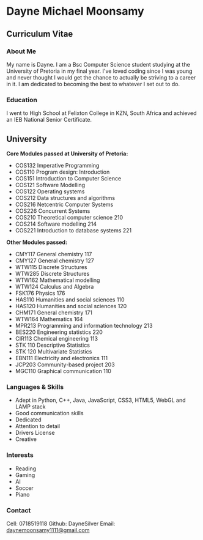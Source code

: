 # Dayne Michael Moonsamy
## Curriculum Vitae

### About Me
My name is Dayne. I am a Bsc Computer Science student studying at the University of Pretoria in my final year. I've loved coding since I was young and never thought I would get the chance to actually be striving to a career in it. I am dedicated to becoming the best to whatever I set out to do. 

### Education

I went to High School at Felixton College in KZN, South Africa and achieved an IEB National Senior Certificate.

## University
**Core Modules passed at University of Pretoria:**
- COS132 Imperative Programming
- COS110 Program design: Introduction
- COS151 Introduction to Computer Science
- COS121 Software Modelling
- COS122 Operating systems
- COS212 Data structures and algorithms
- COS216 Netcentric Computer Systems
- COS226 Concurrent Systems
- COS210 Theoretical computer science 210
- COS214 Software modelling 214
- COS221 Introduction to database systems 221

**Other Modules passed:** 
- CMY117 General chemistry 117
- CMY127 General chemistry 127
- WTW115 Discrete Structures
- WTW285 Discrete Structures
- WTW162 Mathematical modelling
- WTW124 Calculus and Algebra
- FSK176 Physics 176
- HAS110 Humanities and social sciences 110
- HAS120 Humanities and social sciences 120
- CHM171 General chemistry 171
- WTW164 Mathematics 164
- MPR213 Programming and information technology 213
- BES220 Engineering statistics 220
- CIR113 Chemical engineering 113
- STK 110 Descriptive Statistics
- STK 120 Multivariate Statistics
- EBN111 Electricity and electronics 111
- JCP203 Community-based project 203
- MGC110 Graphical communication 110



### Languages & Skills

- Adept in Python, C++, Java, JavaScript, CSS3, HTML5, WebGL and LAMP stack 
- Good communication skills
- Dedicated
- Attention to detail
- Drivers License
- Creative

### Interests

- Reading
- Gaming
- AI
- Soccer
- Piano

### Contact
Cell: 0718519118
Github: DayneSilver
Email: daynemoonsamy1111@gmail.com
